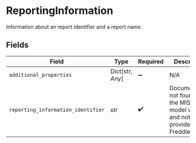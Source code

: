 # ReportingInformation

Information about an report identifier and a report name.


## Fields

| Field                                                                              | Type                                                                               | Required                                                                           | Description                                                                        |
| ---------------------------------------------------------------------------------- | ---------------------------------------------------------------------------------- | ---------------------------------------------------------------------------------- | ---------------------------------------------------------------------------------- |
| `additional_properties`                                                            | Dict[str, *Any*]                                                                   | :heavy_minus_sign:                                                                 | N/A                                                                                |
| `reporting_information_identifier`                                                 | *str*                                                                              | :heavy_check_mark:                                                                 | Documentation not found in the MISMO model viewer and not provided by Freddie Mac. |